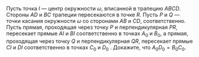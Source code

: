 Пусть точка $I$ — центр окружности $\omega$, вписанной в трапецию $ABCD$. Стороны $AD$ и $BC$ трапеции пересекаются в точке $R$. Пусть $P$ и $Q$ — точки касания окружности $\omega$ со сторонами $AB$ и $CD$, соответственно. Пусть прямая, проходящая через точку $P$ и перпендикулярная $PR$, пересекает прямые $AI$ и $BI$ соответственно в точках $A_0$ и $B_0$, а прямая, проходящая через точку $Q$ и перпендикулярная $QR$, пересекает прямые $CI$ и $DI$ соответственно в точках $C_0$ и $D_0$ . Докажите, что $A_0D_0=B_0C_0$.
